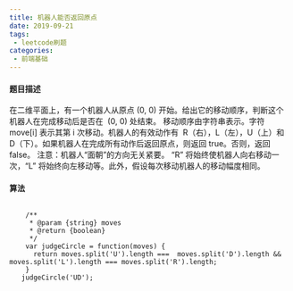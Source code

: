 ```yaml
---
title: 机器人能否返回原点
date: 2019-09-21
tags:
 - leetcode刷题
categories:
 - 前端基础
---
```

#### 题目描述
在二维平面上，有一个机器人从原点 (0, 0) 开始。给出它的移动顺序，判断这个机器人在完成移动后是否在  (0, 0) 处结束。
移动顺序由字符串表示。字符 move[i] 表示其第 i 次移动。机器人的有效动作有  R（右），L（左），U（上）和 D（下）。如果机器人在完成所有动作后返回原点，则返回 true。否则，返回 false。
注意：机器人“面朝”的方向无关紧要。 “R” 将始终使机器人向右移动一次，“L” 将始终向左移动等。此外，假设每次移动机器人的移动幅度相同。

#### 算法

```

    /**
     * @param {string} moves
     * @return {boolean}
     */
    var judgeCircle = function(moves) {
      return moves.split('U').length ===  moves.split('D').length && moves.split('L').length === moves.split('R').length;
    }
   judgeCircle('UD');


```

